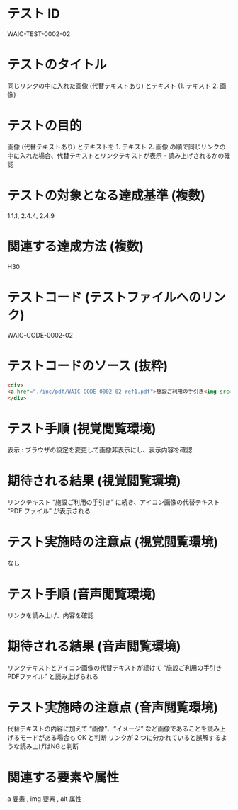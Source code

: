 

# テスト ID
WAIC-TEST-0002-02

# テストのタイトル
同じリンクの中に入れた画像 (代替テキストあり) とテキスト (1. テキスト 2. 画像)

# テストの目的
画像 (代替テキストあり) とテキストを 1. テキスト 2. 画像 の順で同じリンクの中に入れた場合、代替テキストとリンクテキストが表示・読み上げされるかの確認

# テストの対象となる達成基準 (複数)
1.1.1, 2.4.4, 2.4.9

# 関連する達成方法 (複数)
H30

# テストコード (テストファイルへのリンク)
WAIC-CODE-0002-02

# テストコードのソース (抜粋)
```html
<div>
<a href="./inc/pdf/WAIC-CODE-0002-02-ref1.pdf">施設ご利用の手引き<img src="img/WAIC-CODE-0002-02.gif" alt="PDFファイル" width="50" height="26"></a>
</div>

```
# テスト手順 (視覚閲覧環境)
表示 : ブラウザの設定を変更して画像非表示にし、表示内容を確認

# 期待される結果 (視覚閲覧環境)
リンクテキスト “施設ご利用の手引き” に続き、アイコン画像の代替テキスト “PDF ファイル” が表示される

# テスト実施時の注意点 (視覚閲覧環境)
なし

# テスト手順 (音声閲覧環境)
リンクを読み上げ、内容を確認

# 期待される結果 (音声閲覧環境)
リンクテキストとアイコン画像の代替テキストが続けて “施設ご利用の手引き PDFファイル” と読み上げられる

# テスト実施時の注意点 (音声閲覧環境)
代替テキストの内容に加えて “画像”、“イメージ” など画像であることを読み上げるモードがある場合も OK と判断
リンクが 2 つに分かれていると誤解するような読み上げはNGと判断

# 関連する要素や属性
a 要素 , img 要素 , alt 属性


